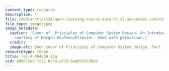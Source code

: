 ```yaml
---
content_type: resource
description: ''
file: /media/https%3A/open-learning-course-data-rc.s3.amazonaws.com/res-6-004-principles-of-computer-system-design-an-introduction-spring-2009/a98672e07c9cbdc4a7156aa0319738a9_res-6-004s09.jpg
file_type: image/jpeg
image_metadata:
  caption: 'Cover of _Principles of Computer System Design: An Introduction_. (Image
    courtesy of Morgan Kaufman/Elsevier. Used with permission.)'
  credit: ''
  image-alt: Book cover of Principles of Computer System Design, Part I.
resourcetype: Image
title: res-6-004s09.jpg
uid: a98672e0-7c9c-bdc4-a715-6aa0319738a9
---
```

